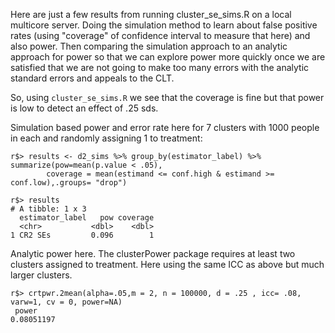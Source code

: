 Here are just a few results from running cluster_se_sims.R on a local multicore
server. Doing the simulation method to learn about false positive rates (using
"coverage" of confidence interval to measure that here) and also power. Then
comparing the simulation approach to an analytic approach for power so that we
can explore power more quickly once we are satisfied that we are not going to
make too many errors with the analytic standard errors and appeals to the CLT.

So, using `cluster_se_sims.R` we see that the coverage is fine but that power is low to detect an effect of .25 sds.


Simulation based power and error rate here for 7 clusters with 1000 people in each and randomly assigning 1 to treatment:

```
r$> results <- d2_sims %>% group_by(estimator_label) %>% summarize(pow=mean(p.value < .05),
        coverage = mean(estimand <= conf.high & estimand >= conf.low),.groups= "drop")

r$> results
# A tibble: 1 x 3
  estimator_label   pow coverage
  <chr>           <dbl>    <dbl>
1 CR2 SEs         0.096        1
```

Analytic power here. The clusterPower package requires at least two clusters assigned to treatment. Here using the same ICC as above but much larger clusters.

```
r$> crtpwr.2mean(alpha=.05,m = 2, n = 100000, d = .25 , icc= .08, varw=1, cv = 0, power=NA)
 power
0.08051197

```
